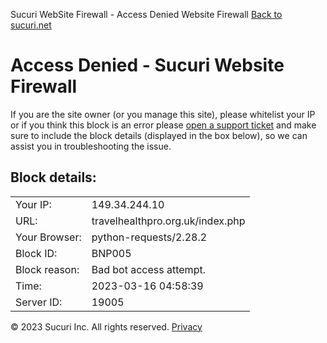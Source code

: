 
Sucuri WebSite Firewall - Access Denied
Website Firewall
[Back to sucuri.net](https://sucuri.net/?utm_source=firewall_block)
# Access Denied - Sucuri Website Firewall
If you are the site owner (or you manage this site), please whitelist your IP or if you think this block is an error please [open a support ticket](https://support.sucuri.net/?utm_source=firewall_block) and make sure to include the block details (displayed in the box below), so we can assist you in troubleshooting the issue. 
## Block details:
|  |  |
| --- | --- |
| Your IP: | 149.34.244.10 |
| URL: | travelhealthpro.org.uk/index.php |
| Your Browser:  | python-requests/2.28.2 |
| Block ID: | BNP005 |
| Block reason: | Bad bot access attempt. |
| Time: | 2023-03-16 04:58:39 |
| Server ID: | 19005 |
© 2023 Sucuri Inc. All rights reserved.
[Privacy](https://sucuri.net/privacy-policy?utm_source=firewall_block)
